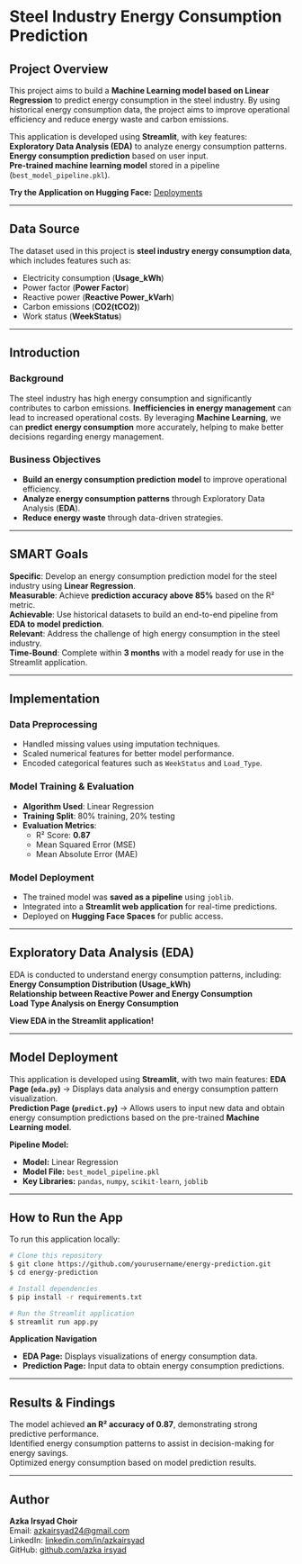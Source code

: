 # Steel Industry Energy Consumption Prediction

## Project Overview
This project aims to build a **Machine Learning model based on Linear Regression** to predict energy consumption in the steel industry. By using historical energy consumption data, the project aims to improve operational efficiency and reduce energy waste and carbon emissions.

This application is developed using **Streamlit**, with key features:
**Exploratory Data Analysis (EDA)** to analyze energy consumption patterns.  
**Energy consumption prediction** based on user input.  
**Pre-trained machine learning model** stored in a pipeline (`best_model_pipeline.pkl`).  

**Try the Application on Hugging Face:** [Deployments](https://huggingface.co/spaces/AzkaIrsyad/Deployments)

---
## Data Source
The dataset used in this project is **steel industry energy consumption data**, which includes features such as:
- Electricity consumption (**Usage_kWh**)
- Power factor (**Power Factor**)
- Reactive power (**Reactive Power_kVarh**)
- Carbon emissions (**CO2(tCO2)**)
- Work status (**WeekStatus**)

---
## Introduction
### Background
The steel industry has high energy consumption and significantly contributes to carbon emissions. **Inefficiencies in energy management** can lead to increased operational costs. By leveraging **Machine Learning**, we can **predict energy consumption** more accurately, helping to make better decisions regarding energy management.

### Business Objectives
- **Build an energy consumption prediction model** to improve operational efficiency.
- **Analyze energy consumption patterns** through Exploratory Data Analysis (**EDA**).
- **Reduce energy waste** through data-driven strategies.

---
## SMART Goals
**Specific**: Develop an energy consumption prediction model for the steel industry using **Linear Regression**.  
**Measurable**: Achieve **prediction accuracy above 85%** based on the R² metric.  
**Achievable**: Use historical datasets to build an end-to-end pipeline from **EDA to model prediction**.  
**Relevant**: Address the challenge of high energy consumption in the steel industry.  
**Time-Bound**: Complete within **3 months** with a model ready for use in the Streamlit application.  

---
## Implementation
### Data Preprocessing
- Handled missing values using imputation techniques.
- Scaled numerical features for better model performance.
- Encoded categorical features such as `WeekStatus` and `Load_Type`.

### Model Training & Evaluation
- **Algorithm Used**: Linear Regression
- **Training Split**: 80% training, 20% testing
- **Evaluation Metrics**:
  - R² Score: **0.87**
  - Mean Squared Error (MSE)
  - Mean Absolute Error (MAE)

### Model Deployment
- The trained model was **saved as a pipeline** using `joblib`.
- Integrated into a **Streamlit web application** for real-time predictions.
- Deployed on **Hugging Face Spaces** for public access.

---
## Exploratory Data Analysis (EDA)
EDA is conducted to understand energy consumption patterns, including:
**Energy Consumption Distribution (Usage_kWh)**  
**Relationship between Reactive Power and Energy Consumption**  
**Load Type Analysis on Energy Consumption**  

**View EDA in the Streamlit application!**

---
## Model Deployment
This application is developed using **Streamlit**, with two main features:
**EDA Page (`eda.py`)** → Displays data analysis and energy consumption pattern visualization.  
**Prediction Page (`predict.py`)** → Allows users to input new data and obtain energy consumption predictions based on the pre-trained **Machine Learning model**.

**Pipeline Model:**
- **Model:** Linear Regression
- **Model File:** `best_model_pipeline.pkl`
- **Key Libraries:** `pandas`, `numpy`, `scikit-learn`, `joblib`

---
## How to Run the App
To run this application locally:
```bash
# Clone this repository
$ git clone https://github.com/yourusername/energy-prediction.git
$ cd energy-prediction

# Install dependencies
$ pip install -r requirements.txt

# Run the Streamlit application
$ streamlit run app.py
```

**Application Navigation**
- **EDA Page:** Displays visualizations of energy consumption data.
- **Prediction Page:** Input data to obtain energy consumption predictions.

---
## Results & Findings
The model achieved **an R² accuracy of 0.87**, demonstrating strong predictive performance.  
Identified energy consumption patterns to assist in decision-making for energy savings.  
Optimized energy consumption based on model prediction results.

---
## Author
**Azka Irsyad Choir**  
Email: [azkairsyad24@gmail.com](mailto:azkairsyad24@gmail.com)  
LinkedIn: [linkedin.com/in/azkairsyad](https://www.linkedin.com/in/azka-irsyad-aa2509191/)  
GitHub: [github.com/azka irsyad](https://github.com/Azka24-ui)  
